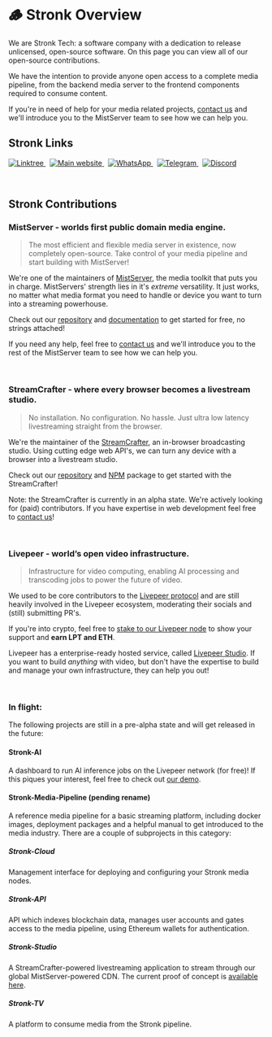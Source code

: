 # 🪵 Stronk Overview

We are Stronk Tech: a software company with a dedication to release unlicensed, open-source software. On this page you can view all of our open-source contributions.

We have the intention to provide anyone open access to a complete media pipeline, from the backend media server to the frontend components required to consume content.

If you're in need of help for your media related projects, [contact us](https://www.stronk.tech/contact) and we'll introduce you to the MistServer team to see how we can help you.

## Stronk Links

<a href="https://linktr.ee/stronk.tech" target="_blank" rel="noopener noreferrer">
    <img src="https://img.shields.io/badge/links-%40stronk.tech-c0caf5?style=for-the-badge&logo=linktree&logoColor=c0caf5&labelColor=414868&color=c0caf5&link=https%3A%2F%2Flinktr.ee%2Fstronk.tech" alt="Linktree" />
</a>
&nbsp;
<a href="http://stronk.tech/" target="_blank" rel="noopener noreferrer">
    <img src="https://img.shields.io/badge/website-www.stronk.tech-c0caf5?style=for-the-badge&logo=webflow&logoColor=c0caf5&labelColor=414868&color=c0caf5&link=https%3A%2F%2Fstronk.tech" alt="Main website" />
</a>
&nbsp;
<a href="https://wa.me/31625300165" target="_blank" rel="noopener noreferrer">
    <img src="https://img.shields.io/badge/WhatsApp-%40stronk--tech-c0caf5?style=for-the-badge&logo=whatsapp&logoColor=c0caf5&labelColor=414868&color=c0caf5&link=https%3A%2F%2Fwa.me%2F31625300165" alt="WhatsApp" />
</a>
&nbsp;
<a href="https://t.me/Cpn_Stronk" target="_blank" rel="noopener noreferrer">
    <img src="https://img.shields.io/badge/Telegram-%40Cpn__Stronk-c0caf5?style=for-the-badge&logo=telegram&logoColor=c0caf5&labelColor=414868&color=c0caf5&link=https%3A%2F%2Ft.me%2FCpn_Stronk" alt="Telegram" />
</a>
&nbsp;
<a href="https://discordapp.com/users/303504235927044097" target="_blank" rel="noopener noreferrer">
    <img src="https://img.shields.io/badge/Discord-%40captain.stronk-c0caf5?style=for-the-badge&logo=discord&logoColor=c0caf5&labelColor=414868&color=c0caf5&link=https%3A%2F%2Fdiscordapp.com%2Fusers%2F303504235927044097" alt="Discord" />
</a>

&nbsp;

## Stronk Contributions

### MistServer - worlds first public domain media engine.

> The most efficient and flexible media server in existence, now completely open-source. Take control of your media pipeline and start building with MistServer!

We're one of the maintainers of [MistServer](https://mistserver.com/), the media toolkit that puts you in charge. MistServers' strength lies in it's *extreme*  versatility. It just works, no matter what media format you need to handle or device you want to turn into a streaming powerhouse.

Check out our [repository](https://github.com/DDVTECH/mistserver) and [documentation](https://docs.mistserver.org/) to get started for free, no strings attached!

If you need any help, feel free to [contact us](https://www.stronk.tech/contact) and we'll introduce you to the rest of the MistServer team to see how we can help you.

&nbsp;

### StreamCrafter - where every browser becomes a livestream studio.

> No installation. No configuration. No hassle. Just ultra low latency livestreaming straight from the browser.

We're the maintainer of the [StreamCrafter](https://www.streamcrafter.live/), an in-browser broadcasting studio. Using cutting edge web API's, we can turn any device with a browser into a livestream studio.

Check out our [repository](https://github.com/DDVTECH/StreamCrafter) and [NPM](https://www.npmjs.com/package/@optimist-video/streamcrafter) package to get started with the StreamCrafter!

Note: the StreamCrafter is currently in an alpha state. We're actively looking for (paid) contributors. If you have expertise in web development feel free to [contact us](https://www.streamcrafter.live/contact)!

&nbsp;

### Livepeer - world’s open video infrastructure.

> Infrastructure for video computing, enabling AI processing and transcoding jobs to power the future of video.

We used to be core contributors to the [Livepeer protocol](https://www.livepeer.org/) and are still heavily involved in the Livepeer ecosystem, moderating their socials and (still) submitting PR's.

If you're into crypto, feel free to [stake to our Livepeer node](https://explorer.livepeer.org/accounts/0x847791cbf03be716a7fe9dc8c9affe17bd49ae5e/delegating) to show your support and **earn LPT and ETH**.

Livepeer has a enterprise-ready hosted service, called [Livepeer Studio](https://livepeer.studio/). If you want to build *anything* with video, but don't have the expertise to build and manage your own infrastructure, they can help you out!

&nbsp;

### In flight:

The following projects are still in a pre-alpha state and will get released in the future:

#### Stronk-AI
A dashboard to run AI inference jobs on the Livepeer network (for free)! If this piques your interest, feel free to check out [our demo](https://inference.stronk.rocks/).

#### Stronk-Media-Pipeline (pending rename)
A reference media pipeline for a basic streaming platform, including docker images, deployment packages and a helpful manual to get introduced to the media industry. There are a couple of subprojects in this category:

##### Stronk-Cloud
Management interface for deploying and configuring your Stronk media nodes.

##### Stronk-API
API which indexes blockchain data, manages user accounts and gates access to the media pipeline, using Ethereum wallets for authentication.

##### Stronk-Studio
A StreamCrafter-powered livestreaming application to stream through our global MistServer-powered CDN. The current proof of concept is [available here](https://video.stronk.rocks/).

##### Stronk-TV
A platform to consume media from the Stronk pipeline.

</div>
